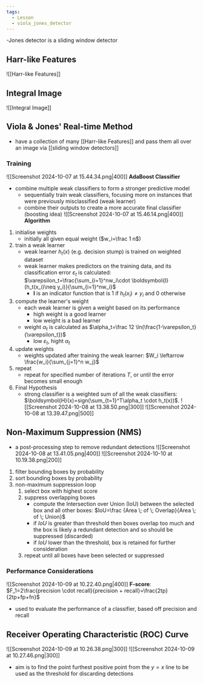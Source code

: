 ```yaml
---
tags:
  - Lesson
  - viola_jones_detector
---
```

-Jones detector is a sliding window detector
## Harr-like Features
![[Harr-like Features]]
## Integral Image
![[Integral Image]]
## Viola & Jones' Real-time Method
- have a collection of many [[Harr-like Features]] and pass them all over an image via [[sliding window detectors]]
### Training
![[Screenshot 2024-10-07 at 15.44.34.png|400]]
**AdaBoost Classifier**
- combine multiple weak classifiers to form a stronger predictive model
	- sequentially train weak classifiers, focusing more on instances that were previously misclassified (weak learner)
	- combine their outputs to create a more accurate final classifier (boosting idea)
![[Screenshot 2024-10-07 at 15.46.14.png|400]]
**Algorithm**
1. initialise weights
	- initially all given equal weight ($w_i=\frac 1 n$)
2. train a weak learner
	- weak learner $h_t(x)$ (e.g. decision stump) is trained on weighted dataset
	- weak learner makes predictors on the training data, and its classification error $\varepsilon_t$ is calculated: $\varepsilon_t=\frac{\sum_{i=1}^nw_i\cdot \boldsymbol{I}(h_t(x_i)\neq y_i)}{\sum_{i=1}^nw_i}$ 
		- $\boldsymbol{I}$ is an indicator function that is $1$ if $h_t(x_i)\neq y_i$ and $0$ otherwise
3. compute the learner's weight
	- each weak learner is given a weight based on its performance
		- high weight is a good learner
		- low weight is a bad learner
	- weight $\alpha_t$ is calculated as $\alpha_t=\frac 12 \ln(\frac{1-\varepsilon_t}{\varepsilon_t})$ 
		- low $\varepsilon_t$, hight $\alpha_t$ 
4. update weights
	- weights updated after training the weak learner: $W_i \leftarrow \frac{w_i}{\sum_{j=1}^n w_j}$ 
5. repeat
	- repeat for specified number of iterations $T$, or until the error becomes small enough
6. Final Hypothesis
	- strong classifier is a weighted sum of all the weak classifiers: $\boldsymbol{H}(x)=sign(\sum_{t=1}^T\alpha_t \cdot h_t(x))$. 
![[Screenshot 2024-10-08 at 13.38.50.png|300]]
![[Screenshot 2024-10-08 at 13.39.47.png|500]]
## Non-Maximum Suppression (NMS)
- a post-processing step to remove redundant detections
![[Screenshot 2024-10-08 at 13.41.05.png|400]]
![[Screenshot 2024-10-10 at 10.19.38.png|200]]
1. filter bounding boxes by probability
2. sort bounding boxes by probability
3. non-maximum suppression loop
	1. select box with highest score
	2. suppress overlapping boxes
		- compute the Intersection over Union (IoU) between the selected box and all other boxes: $IoU=\frac {Area \; of \; Overlap}{Area \; of \; Union}$
		- if $IoU$ is greater than threshold then boxes overlap too much and the box is likely a redundant detection and so should be suppressed (discarded)
		- if $IoU$ lower than the threshold, box is retained for further consideration
	3. repeat until all boxes have been selected or suppressed
### Performance Considerations
![[Screenshot 2024-10-09 at 10.22.40.png|400]]
**F-score**: $F_1=2\frac{precision \cdot recall}{precision + recall}=\frac{2tp}{2tp+fp+fn}$
- used to evaluate the performance of a classifier, based off precision and recall
## Receiver Operating Characteristic (ROC) Curve
![[Screenshot 2024-10-09 at 10.26.38.png|300]]
![[Screenshot 2024-10-09 at 10.27.46.png|300]]
- aim is to find the point furthest positive point from the $y=x$ line to be used as the threshold for discarding detections